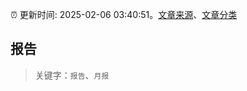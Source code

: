 :alarm_clock: 更新时间: 2025-02-06 03:40:51。[文章来源](/README.md)、[文章分类](/TAGS.md)

## 报告


> 关键字：`报告`、`月报`



